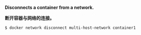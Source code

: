 
**Disconnects a container from a network.**

**断开容器与网络的连接。**

```bash
$ docker network disconnect multi-host-network container1
```
